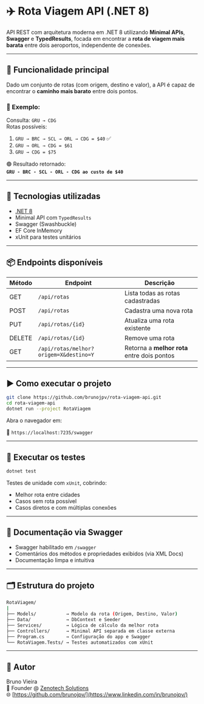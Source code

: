 # ✈️ Rota Viagem API (.NET 8)

API REST com arquitetura moderna em .NET 8 utilizando **Minimal APIs**, **Swagger** e **TypedResults**, focada em encontrar a **rota de viagem mais barata** entre dois aeroportos, independente de conexões.

---

## 🧠 Funcionalidade principal

Dado um conjunto de rotas (com origem, destino e valor), a API é capaz de encontrar o **caminho mais barato** entre dois pontos.

### 🧪 Exemplo:

Consulta: `GRU → CDG`  
Rotas possíveis:

1. `GRU → BRC → SCL → ORL → CDG = $40` ✅
2. `GRU → ORL → CDG = $61`
3. `GRU → CDG = $75`

🟢 Resultado retornado:  
**`GRU - BRC - SCL - ORL - CDG ao custo de $40`**

---

## 🔧 Tecnologias utilizadas

- [.NET 8](https://dotnet.microsoft.com/)
- Minimal API com `TypedResults`
- Swagger (Swashbuckle)
- EF Core InMemory
- xUnit para testes unitários

---

## 📦 Endpoints disponíveis

| Método | Endpoint                        | Descrição                                       |
|--------|---------------------------------|-------------------------------------------------|
| GET    | `/api/rotas`                    | Lista todas as rotas cadastradas                |
| POST   | `/api/rotas`                    | Cadastra uma nova rota                          |
| PUT    | `/api/rotas/{id}`               | Atualiza uma rota existente                     |
| DELETE | `/api/rotas/{id}`               | Remove uma rota                                 |
| GET    | `/api/rotas/melhor?origem=X&destino=Y` | Retorna a **melhor rota** entre dois pontos |

---

## ▶️ Como executar o projeto

```bash
git clone https://github.com/brunojpv/rota-viagem-api.git
cd rota-viagem-api
dotnet run --project RotaViagem
```

Abra o navegador em:

🔗 `https://localhost:7235/swagger`

---

## 🧪 Executar os testes

```bash
dotnet test
```

Testes de unidade com `xUnit`, cobrindo:

- Melhor rota entre cidades
- Casos sem rota possível
- Casos diretos e com múltiplas conexões

---

## 📄 Documentação via Swagger

- Swagger habilitado em `/swagger`
- Comentários dos métodos e propriedades exibidos (via XML Docs)
- Documentação limpa e intuitiva

---

## 🗂️ Estrutura do projeto

```bash
RotaViagem/
|
├── Models/           → Modelo da rota (Origem, Destino, Valor)
├── Data/             → DbContext e Seeder
├── Services/         → Lógica de cálculo da melhor rota
├── Controllers/      → Minimal API separada em classe externa
├── Program.cs        → Configuração do app e Swagger
└── RotaViagem.Tests/ → Testes automatizados com xUnit
```

---

## 👤 Autor
Bruno Vieira  
💼 Founder @ [Zenotech Solutions](https://www.instagram.com/zenotech.solutions)  
🌐 [https://github.com/brunojpv/](https://www.linkedin.com/in/brunojpv/)  
